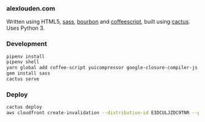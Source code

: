 ### alexlouden.com

Written using HTML5, [sass](http://sass-lang.com), [bourbon](http://bourbon.io) and [coffeescript](http://coffeescript.org), built using [cactus](https://github.com/eudicots/Cactus/). Uses Python 3.

### Development

```bash
pipenv install
pipenv shell
yarn global add coffee-script yuicompressor google-closure-compiler-js
gem install sass
cactus serve
```

### Deploy

```bash
cactus deploy
aws cloudfront create-invalidation --distribution-id E3DCULJZDC9TNR --profile alexlouden --path "/"
```